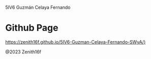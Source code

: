 5IV6 Guzmán Celaya Fernando

# Github Page

[https://zenith16f.github.io/5IV6-Guzman-Celaya-Fernando-SWyA/)](https://zenith16f.github.io/5IV6-Guzman-Celaya-Fernando-SWyA/)

@2023 Zenith16f
